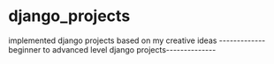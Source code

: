 # django_projects
implemented django projects based on my creative ideas
-------------beginner to advanced level django projects--------------
